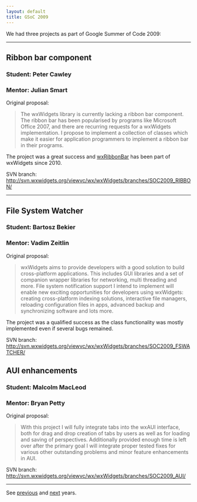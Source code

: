 ```yaml
---
layout: default
title: GSoC 2009
---
```


We had three projects as part of Google Summer of Code 2009:

----

## Ribbon bar component
### Student: Peter Cawley
### Mentor: Julian Smart

Original proposal:

> The wxWidgets library is currently lacking a ribbon bar component. The ribbon
> bar has been popularised by programs like Microsoft Office 2007, and there
> are recurring requests for a wxWidgets implementation. I propose to implement
> a collection of classes which make it easier for application programmers to
> implement a ribbon bar in their programs.

The project was a great success and
[wxRibbonBar](http://docs.wxwidgets.org/trunk/classwx_ribbon_bar.html) has been
part of wxWidgets since 2010.

SVN branch: http://svn.wxwidgets.org/viewvc/wx/wxWidgets/branches/SOC2009_RIBBON/

----

## File System Watcher
### Student: Bartosz Bekier
### Mentor: Vadim Zeitlin

Original proposal:

> wxWidgets aims to provide developers with a good solution to build
> cross-platform applications. This includes GUI libraries and a set of
> companion wrapper libraries for networking, multi threading and more. File
> system notification support I intend to implement will enable new exciting
> opportunities for developers using wxWidgets: creating cross-platform
> indexing solutions, interactive file managers, reloading configuration files
> in apps, advanced backup and synchronizing software and lots more.

The project was a qualified success as the class functionality was mostly
implemented even if several bugs remained.

SVN branch: http://svn.wxwidgets.org/viewvc/wx/wxWidgets/branches/SOC2009_FSWATCHER/

## AUI enhancements
### Student: Malcolm MacLeod
### Mentor: Bryan Petty

Original proposal:

> With this project I will fully integrate tabs into the wxAUI interface, both
> for drag and drop creation of tabs by users as well as for loading and saving
> of perspectives. Additionally provided enough time is left over after the
> primary goal I will integrate proper tested fixes for various other
> outstanding problems and minor feature enhancements in AUI.

SVN branch: http://svn.wxwidgets.org/viewvc/wx/wxWidgets/branches/SOC2009_AUI/

----

See [previous](../2008/) and [next](../2010/) years.
